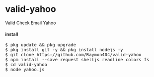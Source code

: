 # valid-yahoo
Valid Check Email Yahoo

#### install

<pre>
$ pkg update && pkg upgrade
$ pkg install git -y && pkg install nodejs -y
$ git clone https://github.com/Raymon404/valid-yahoo
$ npm install --save request shelljs readline colors fs
$ cd valid-yahoo
$ node yahoo.js
</pre>
